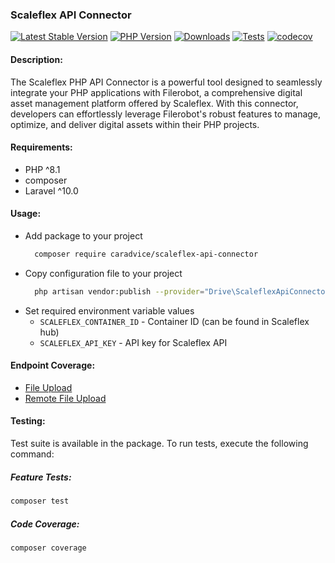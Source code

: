 ### Scaleflex API Connector
[![Latest Stable Version](http://poser.pugx.org/drive/scaleflex-api-connector/v)](https://packagist.org/packages/drive/scaleflex-api-connector) [![PHP Version](http://poser.pugx.org/drive/scaleflex-api-connector/require/php)](https://packagist.org/packages/drive/scaleflex-api-connector) [![Downloads](http://poser.pugx.org/drive/scaleflex-api-connector/downloads)](https://packagist.org/packages/drive/scaleflex-api-connector) [![Tests](https://github.com/caradvice/scaleflex-api-connector/actions/workflows/run-tests.yml/badge.svg)](https://github.com/caradvice/scaleflex-api-connector/actions/workflows/run-tests.yml) [![codecov](https://codecov.io/gh/caradvice/scaleflex-api-connector/graph/badge.svg?token=TBDYXHENGN)](https://codecov.io/gh/caradvice/scaleflex-api-connector)

#### Description:

The Scaleflex PHP API Connector is a powerful tool designed to seamlessly integrate your PHP applications with Filerobot, a comprehensive digital asset management platform offered by Scaleflex. With this connector, developers can effortlessly leverage Filerobot's robust features to manage, optimize, and deliver digital assets within their PHP projects.

#### Requirements:

- PHP ^8.1
- composer
- Laravel ^10.0

#### Usage:

- Add package to your project
  ```bash
    composer require caradvice/scaleflex-api-connector
    ```
- Copy configuration file to your project
  ```bash
    php artisan vendor:publish --provider="Drive\ScaleflexApiConnector\ScaleflexServiceProvider" --tag="config"`
  ```
- Set required environment variable values
  - `SCALEFLEX_CONTAINER_ID` - Container ID (can be found in Scaleflex hub)
  - `SCALEFLEX_API_KEY` - API key for Scaleflex API

#### Endpoint Coverage:

- [File Upload](https://developers.scaleflex.com/#ed2b17ed-5131-4b5d-a9c2-c40d74154f32)
- [Remote File Upload](https://developers.scaleflex.com/#e3b464d2-c176-418b-890c-acaaa369b521)

#### Testing:

Test suite is available in the package. To run tests, execute the following command:

##### Feature Tests:
```bash
composer test
```

##### Code Coverage:
```bash
composer coverage
```
